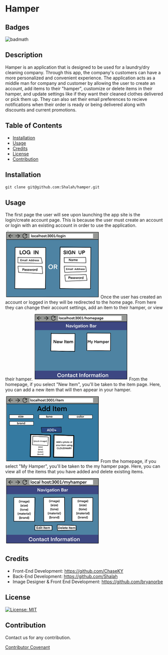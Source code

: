 # Hamper

## Badges
![badmath](https://img.shields.io/badge/License-MIT-blue)


## Description
Hamper is an application that is designed to be used for a laundry/dry cleaning company. Through this app, the company's customers can have a more personalized and convenient experience. The application acts as a middle man for company and customer by allowing the user to create an account, add items to their "hamper", customize or delete items in their hamper, and update settings like if they want their cleaned clothes delivered or pick them up. They can also set their email preferences to recieve notifications when their order is ready or being delivered along with discounts and current promotions.
## Table of Contents
- [Installation](#installation)
- [Usage](#usage) 
- [Credits](#credits)
- [License](#license)
- [Contribution](#contribution)
## Installation
`git clone git@github.com:Shalah/hamper.git`
## Usage
The first page the user will see upon launching the app site is the login/create account page. This is because the user must create an account or login with an existing account in order to use the application.
<img src="public/img/login-page.jpg" width="300" height="auto">
Once the user has created an account or logged in they will be redirected to the home page. From here they can change their account settings, add an item to their hamper, or view their hamper.
<img src="public/img/homepage.jpg" width="300" height="auto">
From the homepage, if you select "New Item", you'll be taken to the item page. Here, you can add a new item that will then appear in your hamper.
<img src="public/img/item-page.jpg" width="300" height="auto">
From the homepage, if you select "My Hamper", you'll be taken to the my hamper page. Here, you can view all of the items that you have added and delete existing items.
<img src="public/img/myhamper.jpg" width="300" height="auto">

## Credits
 - Front-End Development: https://github.com/ChaseKY
 - Back-End Development: https://github.com/Shalah
 - Image Designer & Front End Development: https://github.com/bryanorbe

## License
[![License: MIT](https://img.shields.io/badge/License-MIT-yellow.svg)](https://opensource.org/licenses/MIT)

## Contribution
Contact us for any contribution.

[Contributor Covenant](https://www.contributor-covenant.org/)